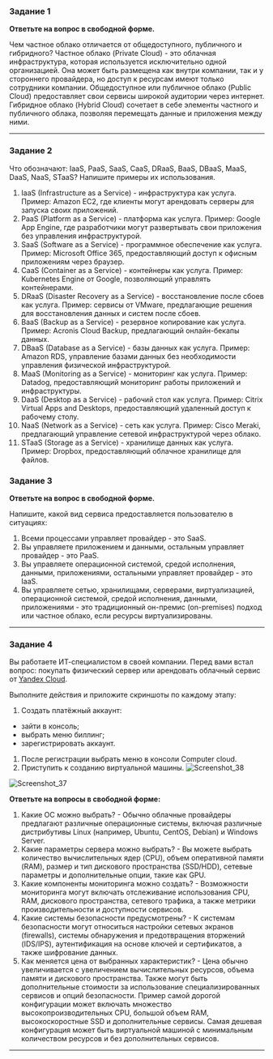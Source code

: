 ### Задание 1
 
**Ответьте на вопрос в свободной форме.**

Чем частное облако отличается от общедоступного, публичного и гибридного?
Частное облако (Private Cloud) - это облачная инфраструктура, которая используется исключительно одной организацией. Она может быть размещена как внутри компании, так и у стороннего провайдера, но доступ к ресурсам имеют только сотрудники компании. Общедоступное или публичное облако (Public Cloud) предоставляет свои сервисы широкой аудитории через интернет. Гибридное облако (Hybrid Cloud) сочетает в себе элементы частного и публичного облака, позволяя перемещать данные и приложения между ними.

---

### Задание 2 


Что обозначают: IaaS, PaaS, SaaS, CaaS, DRaaS, BaaS, DBaaS, MaaS, DaaS, NaaS, STaaS? Напишите примеры их использования.

1. IaaS (Infrastructure as a Service) - инфраструктура как услуга. Пример: Amazon EC2, где клиенты могут арендовать серверы для запуска своих приложений.
2. PaaS (Platform as a Service) - платформа как услуга. Пример: Google App Engine, где разработчики могут развертывать свои приложения без управления инфраструктурой.
3. SaaS (Software as a Service) - программное обеспечение как услуга. Пример: Microsoft Office 365, предоставляющий доступ к офисным приложениям через браузер.
4. CaaS (Container as a Service) - контейнеры как услуга. Пример: Kubernetes Engine от Google, позволяющий управлять контейнерами.
5. DRaaS (Disaster Recovery as a Service) - восстановление после сбоев как услуга. Пример: сервисы от VMware, предлагающие решения для восстановления данных и систем после сбоев.
6. BaaS (Backup as a Service) - резервное копирование как услуга. Пример: Acronis Cloud Backup, предлагающий онлайн-бекапы данных.
7. DBaaS (Database as a Service) - базы данных как услуга. Пример: Amazon RDS, управление базами данных без необходимости управления физической инфраструктурой.
8. MaaS (Monitoring as a Service) - мониторинг как услуга. Пример: Datadog, предоставляющий мониторинг работы приложений и инфраструктуры.
9. DaaS (Desktop as a Service) - рабочий стол как услуга. Пример: Citrix Virtual Apps and Desktops, предоставляющий удаленный доступ к рабочему столу.
10. NaaS (Network as a Service) - сеть как услуга. Пример: Cisco Meraki, предлагающий управление сетевой инфраструктурой через облако.
11. STaaS (Storage as a Service) - хранилище данных как услуга. Пример: Dropbox, предоставляющий облачное хранилище для файлов.

### Задание 3 
 
**Ответьте на вопрос в свободной форме.**

Напишите, какой вид сервиса предоставляется пользователю в ситуациях:
 
1. Всеми процессами управляет провайдер - это SaaS.
2. Вы управляете приложением и данными, остальным управляет провайдер - это PaaS.
3. Вы управляете операционной системой, средой исполнения, данными, приложениями, остальными управляет провайдер - это IaaS.
4. Вы управляете сетью, хранилищами, серверами, виртуализацией, операционной системой, средой исполнения, данными, приложениями - это традиционный он-премис (on-premises) подход или частное облако, если ресурсы виртуализированы.
 
---
 
### Задание 4 
 
 
Вы работаете ИТ-специалистом в своей компании. Перед вами встал вопрос: покупать физический сервер или арендовать облачный сервис от [Yandex Cloud](https://cloud.yandex.ru).
 
Выполните действия и приложите скриншоты по каждому этапу:

1. Создать платёжный аккаунт:
  - зайти в консоль;
  - выбрать меню биллинг; 
  - зарегистрировать аккаунт.
1. После регистрации выбрать меню в консоли Computer cloud. 
1. Приступить к созданию виртуальной машины.
![Screenshot_38](https://github.com/user-attachments/assets/6e29a642-8adf-4ca6-8d7d-f8a28d4fe1c8)
   
 ![Screenshot_37](https://github.com/user-attachments/assets/521d96a8-4ed4-4654-8ccb-8403f5987a51)

**Ответьте на вопросы в свободной форме:**

1. Какие ОС можно выбрать? - Обычно облачные провайдеры предлагают различные операционные системы, включая различные дистрибутивы Linux (например, Ubuntu, CentOS, Debian) и Windows Server.
2. Какие параметры сервера можно выбрать? - Вы можете выбрать количество вычислительных ядер (CPU), объем оперативной памяти (RAM), размер и тип дискового пространства (SSD/HDD), сетевые параметры и дополнительные опции, такие как GPU.
3. Какие компоненты мониторинга можно создать? - Возможности мониторинга могут включать отслеживание использования CPU, RAM, дискового пространства, сетевого трафика, а также метрики производительности и доступности сервисов.
4. Какие системы безопасности предусмотрены? - К системам безопасности могут относиться настройки сетевых экранов (firewalls), системы обнаружения и предотвращения вторжений (IDS/IPS), аутентификация на основе ключей и сертификатов, а также шифрование данных.
5. Как меняется цена от выбранных характеристик? - Цена обычно увеличивается с увеличением вычислительных ресурсов, объема памяти и дискового пространства. Также могут быть дополнительные стоимости за использование специализированных сервисов и опций безопасности. Пример самой дорогой конфигурации может включать множество высокопроизводительных CPU, большой объем RAM, высокоскоростные SSD и дополнительные сервисы. Самая дешевая конфигурация может быть виртуальной машиной с минимальным количеством ресурсов и без дополнительных сервисов.

---
